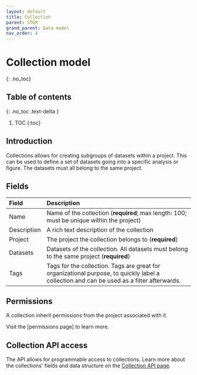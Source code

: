 ```yaml
---
layout: default
title: Collection
parent: STEM
grand_parent: Data model
nav_order: 4
---
```


# Collection model
{: .no_toc}

## Table of contents
{: .no_toc .text-delta }

1. TOC
{:toc}

## Introduction
Collections allows for creating subgroups of datasets within a project. This can be used to define a set of datasets going into a specific analysis or figure. The datasets must all belong to the same project.

## Fields

| Field       | Description  |
|:------------|:-------------|
| Name        | Name of the collection (**required**; max length: 100; must be unique within the project) |
| Description | A rich text description of the collection |
| Project     | The project the collection belongs to (**required**) |
| Datasets    | Datasets of the collection. All datasets must belong to the same project (**required**) |
| Tags        | Tags for the collection. Tags are great for organizational purpose, to quickly label a collection and can be used as a filter afterwards. |

## Permissions
A collection inherit permissions from the project associated with it.

Visit the [permissions page] to learn more. 

## Collection API access
The API allows for programmable access to collections. Learn more about the collections' fields and data structure on the [Collection API page]({{"api/stem/collection/"|absolute_url}}). 
